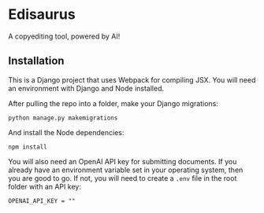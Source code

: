 # Edisaurus

A copyediting tool, powered by AI!

## Installation

This is a Django project that uses Webpack for compiling JSX. You will need an environment with Django and Node installed.

After pulling the repo into a folder, make your Django migrations:

`python manage.py makemigrations`

And install the Node dependencies:

`npm install`

You will also need an OpenAI API key for submitting documents. If you already have an environment variable set in your operating system, then you are good to go. If not, you will need to create a `.env` file in the root folder with an API key:

`OPENAI_API_KEY = ""`